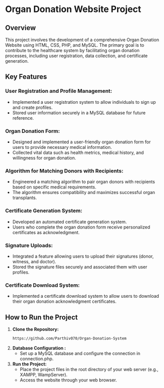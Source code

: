 # Organ Donation Website Project

## Overview

This project involves the development of a comprehensive Organ Donation Website using HTML, CSS, PHP, and MySQL. The primary goal is to contribute to the healthcare system by facilitating organ donation processes, including user registration, data collection, and certificate generation.


## Key Features

### User Registration and Profile Management:

- Implemented a user registration system to allow individuals to sign up and create profiles.
- Stored user information securely in a MySQL database for future reference.

### Organ Donation Form:

- Designed and implemented a user-friendly organ donation form for users to provide necessary medical information.
- Collected vital data such as health metrics, medical history, and willingness for organ donation.

### Algorithm for Matching Donors with Recipients:

- Engineered a matching algorithm to pair organ donors with recipients based on specific medical requirements.
- The algorithm ensures compatibility and maximizes successful organ transplants.

### Certificate Generation System:

- Developed an automated certificate generation system.
- Users who complete the organ donation form receive personalized certificates as acknowledgment.

### Signature Uploads:

- Integrated a feature allowing users to upload their signatures (donor, witness, and doctor).
- Stored the signature files securely and associated them with user profiles.

### Certificate Download System:

- Implemented a certificate download system to allow users to download their organ donation acknowledgment certificates.

## How to Run the Project

1. **Clone the Repository:**
   ```bash
   https://github.com/Parthiv070/Organ-Donation-System
   ```
2. **Database Configuration :**
   - Set up a MySQL database and configure the connection in connection.php.
3. **Run the Project:**
   </br>
   - Place the project files in the root directory of your web server (e.g., XAMPP, WampServer).
   - Access the website through your web browser.
